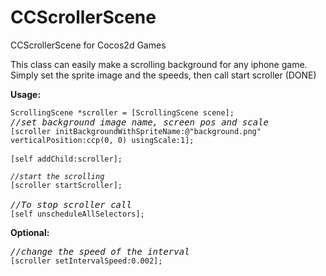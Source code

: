 CCScrollerScene
===============

CCScrollerScene for Cocos2d Games

This class can easily make a scrolling background for any iphone game.
Simply set the sprite image and the speeds, then call start scroller (DONE)

<b>Usage:</b><p>
<pre>
<code>ScrollingScene *scroller = [ScrollingScene scene];</code>
<var>//set background image name, screen pos and scale</var>
<code>[scroller initBackgroundWithSpriteName:@"background.png" verticalPosition:ccp(0, 0) usingScale:1];</code>

<code>[self addChild:scroller];

<var>//start the scrolling</var>
[scroller startScroller];</code>

<var>//To stop scroller call</var>
<code>[self unscheduleAllSelectors];</code>
</pre>
<p>
<b>Optional:</b>
<pre>
<var>//change the speed of the interval</var>
<code>[scroller setIntervalSpeed:0.002];</code></pre>


